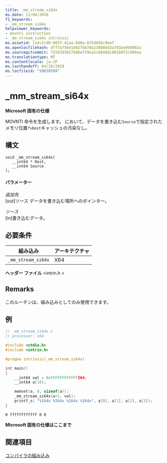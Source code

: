 ```yaml
---
title: _mm_stream_si64x
ms.date: 11/04/2016
f1_keywords:
- _mm_stream_si64x
helpviewer_keywords:
- movnti instruction
- _mm_stream_si64x intrinsic
ms.assetid: 114c2cd0-085f-41aa-846e-87bdd56c9ee7
ms.openlocfilehash: d7f7a75be1602fbb70a230b0dd3a791be99d092a
ms.sourcegitcommit: 72583d30170d6ef29ea5c6848dc00169f2c909aa
ms.translationtype: MT
ms.contentlocale: ja-JP
ms.lasthandoff: 04/18/2019
ms.locfileid: "59039599"
---
```

# <a name="mmstreamsi64x"></a>_mm_stream_si64x

**Microsoft 固有の仕様**

MOVNTI 命令を生成します。 において、データを書き込む`Source`で指定されたメモリ位置へ`Dest`キャッシュの汚染なし。

## <a name="syntax"></a>構文

```
void _mm_stream_si64x(
   __int64 * Dest,
   __int64 Source
);
```

#### <a name="parameters"></a>パラメーター

*追加先*<br/>
[out]ソース データを書き込む場所へのポインター。

*ソース*<br/>
[in]書き込むデータ。

## <a name="requirements"></a>必要条件

|組み込み|アーキテクチャ|
|---------------|------------------|
|`_mm_stream_si64x`|X64|

**ヘッダー ファイル** \<intrin.h >

## <a name="remarks"></a>Remarks

このルーチンは、組み込みとしてのみ使用できます。

## <a name="example"></a>例

```C
// _mm_stream_si64x.c
// processor: x64

#include <stdio.h>
#include <intrin.h>

#pragma intrinsic(_mm_stream_si64x)

int main()
{
    __int64 val = 0xFFFFFFFFFFFFI64;
    __int64 a[10];

    memset(a, 0, sizeof(a));
    _mm_stream_si64x(a+1, val);
    printf_s( "%I64x %I64x %I64x %I64x", a[0], a[1], a[2], a[3]);
}
```

```Output
0 ffffffffffff 0 0
```

**Microsoft 固有の仕様はここまで**

## <a name="see-also"></a>関連項目

[コンパイラの組み込み](../intrinsics/compiler-intrinsics.md)